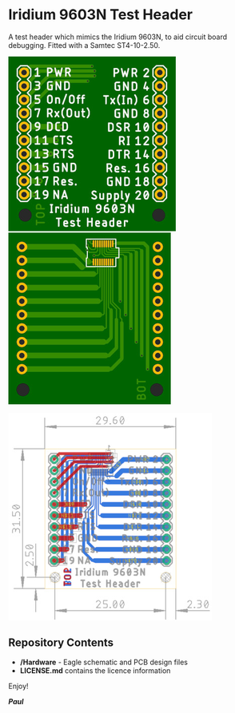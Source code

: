# Iridium 9603N Test Header


A test header which mimics the Iridium 9603N, to aid circuit board debugging. Fitted with a Samtec ST4-10-2.50.

![Top](https://github.com/PaulZC/Iridium_9603N_Test_Header/blob/master/img/Top.JPG)
![Bottom](https://github.com/PaulZC/Iridium_9603N_Test_Header/blob/master/img/Bottom.JPG)

![Dimensions](https://github.com/PaulZC/Iridium_9603N_Test_Header/blob/master/img/Dimensions.JPG)

## Repository Contents
- **/Hardware** - Eagle schematic and PCB design files
- **LICENSE.md** contains the licence information

Enjoy!

**_Paul_**



